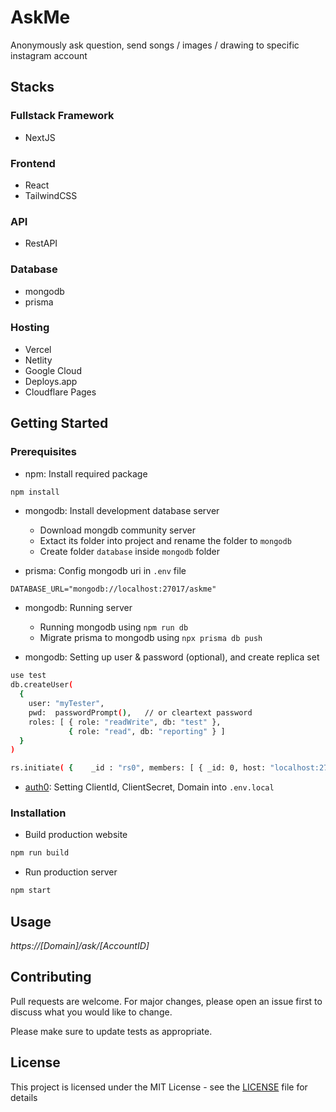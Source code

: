 # AskMe

Anonymously ask question, send songs / images / drawing to specific instagram account

## Stacks

### Fullstack Framework

- NextJS

### Frontend

- React
- TailwindCSS

### API

  - RestAPI

### Database

- mongodb
- prisma

### Hosting

- Vercel
- Netlity
- Google Cloud
- Deploys.app
- Cloudflare Pages

## Getting Started

### Prerequisites

- npm: Install required package

```sh
npm install
```

- mongodb: Install development database server

  - Download mongdb community server
  - Extact its folder into project and rename the folder to `mongodb`
  - Create folder `database` inside `mongodb` folder
  
- prisma: Config mongodb uri in `.env` file
```
DATABASE_URL="mongodb://localhost:27017/askme"
```
  
- mongodb: Running server

  - Running mongodb using `npm run db`
  - Migrate prisma to mongodb using `npx prisma db push`
 
- mongodb: Setting up user & password (optional), and create replica set

```sh
use test
db.createUser(
  {
    user: "myTester",
    pwd:  passwordPrompt(),   // or cleartext password
    roles: [ { role: "readWrite", db: "test" },
             { role: "read", db: "reporting" } ]
  }
)
```

```sh
rs.initiate( {    _id : "rs0", members: [ { _id: 0, host: "localhost:27017" } ] })
```

- [auth0](https://auth0.com/docs/quickstart/webapp/nextjs/01-login): Setting ClientId, ClientSecret, Domain into `.env.local`

### Installation

- Build production website

```sh
npm run build
```

- Run production server

```sh
npm start
```

## Usage

*https://[Domain]/ask/[AccountID]*

## Contributing

Pull requests are welcome. For major changes, please open an issue first to discuss what you would like to change.

Please make sure to update tests as appropriate.

## License

This project is licensed under the MIT License - see the [LICENSE](LICENSE) file for details
